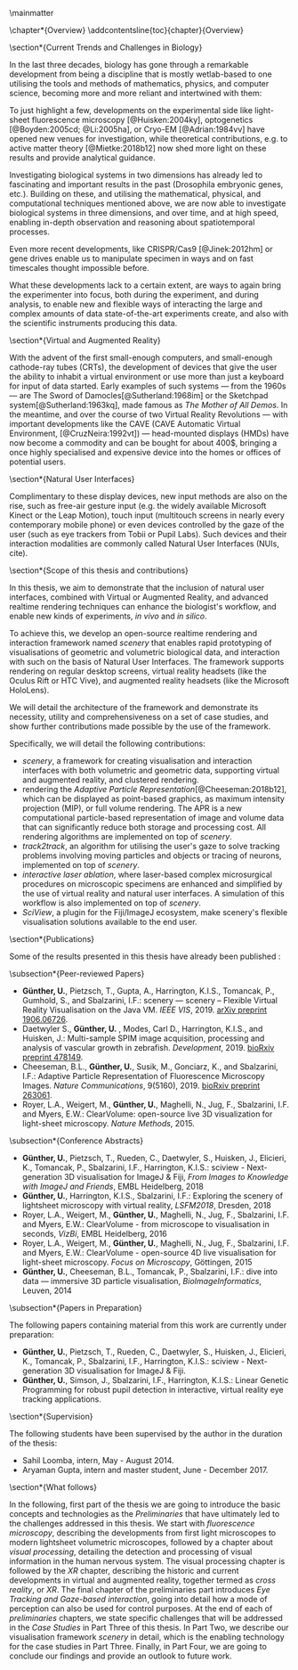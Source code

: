 \mainmatter

\chapter*{Overview}
\addcontentsline{toc}{chapter}{Overview}

\section*{Current Trends and Challenges in Biology}

In the last three decades, biology has gone through a remarkable development from being a discipline that is mostly wetlab-based to one  utilising the tools and methods of mathematics, physics, and computer science, becoming more and more reliant and intertwined with them: 

To just highlight a few, developments on the experimental side like light-sheet fluorescence microscopy [@Huisken:2004ky], optogenetics [@Boyden:2005cd; @Li:2005ha], or Cryo-EM [@Adrian:1984vv] have opened new venues for investigation, while theoretical contributions, e.g. to active matter theory [@Mietke:2018b12] now shed more light on these results and provide analytical guidance.

Investigating biological systems in two dimensions has already led to fascinating and important results in the past (Drosophila embryonic genes, etc.). Building on these, and utilising the mathematical, physical, and computational techniques mentioned above, we are now able to investigate biological systems in three dimensions, and over time, and at high speed, enabling in-depth observation and reasoning about spatiotemporal processes.

Even more recent developments, like CRISPR/Cas9 [@Jinek:2012hm] or gene drives enable us to manipulate specimen in ways and on fast timescales thought impossible before. 

What these developments lack to a certain extent, are ways to again bring the experimenter into focus, both during the experiment, and during analysis, to enable new and flexible ways of interacting the large and complex amounts of data state-of-the-art experiments create, and also with the scientific instruments producing this data.

\section*{Virtual and Augmented Reality}

With the advent of the first small-enough computers, and small-enough cathode-ray tubes (CRTs), the development of devices that give the user the ability to inhabit a virtual environment or use more than just a keyboard for input of data started. Early examples of such systems — from the 1960s — are The Sword of Damocles[@Sutherland:1968im] or the Sketchpad system[@Sutherland:1963kq], made famous as _The Mother of All Demos_. In the meantime, and over the course of two Virtual Reality Revolutions — with important developments like the CAVE (CAVE Automatic Virtual Environment, [@CruzNeira:1992vt]) —  head-mounted displays (HMDs) have now become a commodity and can be bought for about 400$, bringing a once highly specialised and expensive device into the homes  or offices of potential users.

\section*{Natural User Interfaces}

Complimentary to these display devices, new input methods are also on the rise, such as free-air gesture input (e.g. the widely available Microsoft Kinect or the Leap Motion), touch input (multitouch screens in nearly every contemporary mobile phone) or even devices controlled by the gaze of the user (such as eye trackers from Tobii or Pupil Labs). Such devices and their interaction modalities are commonly called Natural User Interfaces (NUIs, cite).

\section*{Scope of this thesis and contributions}

In this thesis, we aim to demonstrate that the inclusion of natural user interfaces, combined with Virtual or Augmented Reality, and advanced realtime rendering techniques can enhance the biologist's workflow, and enable new kinds of experiments, _in vivo_ and _in silico_.

To achieve this, we develop an open-source realtime rendering and interaction framework named _scenery_ that enables rapid prototyping of visualisations of geometric and volumetric biological data, and interaction with such on the basis of Natural User Interfaces. The framework supports rendering on regular desktop screens, virtual reality headsets (like the Oculus Rift or HTC Vive), and augmented reality headsets (like the Microsoft HoloLens). 

We will detail the architecture of the framework and demonstrate its necessity, utility and comprehensiveness on a set of case studies, and show further contributions made possible by the use of the framework.

Specifically, we will detail the following contributions:

* _scenery_, a framework for creating visualisation and interaction interfaces with both volumetric and geometric data, supporting virtual and augmented reality, and clustered rendering.
* rendering the _Adaptive Particle Representation_[@Cheeseman:2018b12], which can be displayed as point-based graphics, as maximum intensity projection (MIP), or full volume rendering. The APR is a new computational particle-based representation of image and volume data that can significantly reduce both storage and processing cost. All rendering algorithms are implemented on top of _scenery_.
* _track2track_, an algorithm for utilising the user's gaze to solve tracking problems involving moving particles and objects or tracing of neurons, implemented on top of _scenery_.
* _interactive laser ablation_, where laser-based complex microsurgical procedures on microscopic specimens are enhanced and simplified by the use of virtual reality and natural user interfaces. A simulation of this workflow is also implemented on top of _scenery_.
* _SciView_, a plugin for the Fiji/ImageJ ecosystem, make scenery's flexible visualisation solutions available to the end user.


\section*{Publications}

Some of the results presented in this thesis have already been published :

\subsection*{Peer-reviewed Papers}

* __Günther, U.__, Pietzsch, T., Gupta, A., Harrington, K.I.S., Tomancak, P., Gumhold, S., and Sbalzarini, I.F.: scenery — scenery – Flexible Virtual Reality Visualisation on the Java VM. _IEEE VIS_, 2019. [arXiv preprint 1906.06726](https://arxiv.org/abs/1906.06726).
* Daetwyler S., __Günther, U.__ , Modes, Carl D., Harrington, K.I.S., and Huisken, J.: Multi-sample SPIM image acquisition, processing and analysis of vascular growth in zebrafish. _Development_, 2019. [bioRxiv preprint 478149](https://www.biorxiv.org/content/10.1101/478149v1).
* Cheeseman, B.L., __Günther, U.__, Susik, M., Gonciarz, K., and Sbalzarini, I.F.: Adaptive Particle Representation of Fluorescence Microscopy Images. _Nature Communications_, 9(5160), 2019. [bioRxiv preprint 263061](https://www.biorxiv.org/content/early/2018/03/02/263061).
* Royer, L.A., Weigert, M., __Günther, U.__, Maghelli, N., Jug, F., Sbalzarini, I.F. and Myers, E.W.: ClearVolume: open-source live 3D visualization for light-sheet microscopy. _Nature Methods_, 2015.



\subsection*{Conference Abstracts}


* __Günther, U.__, Pietzsch, T., Rueden, C., Daetwyler, S., Huisken, J., Elicieri, K., Tomancak, P., Sbalzarini, I.F., Harrington, K.I.S.: sciview - Next-generation 3D visualisation for ImageJ & Fiji, _From Images to Knowledge with ImageJ and Friends_, EMBL Heidelberg, 2018
* __Günther, U.__, Harrington, K.I.S., Sbalzarini, I.F.: Exploring the scenery of lightsheet microscopy with virtual reality, _LSFM2018_, Dresden, 2018
* Royer, L.A., Weigert, M., __Günther, U.__, Maghelli, N., Jug, F., Sbalzarini, I.F. and Myers, E.W.: ClearVolume - from microscope to visualisation in seconds, _VizBi_, EMBL Heidelberg, 2016
* Royer, L.A., Weigert, M., __Günther, U.__, Maghelli, N., Jug, F., Sbalzarini, I.F. and Myers, E.W.: ClearVolume - open-source 4D live visualisation for light-sheet microscopy. _Focus on Microscopy_, Göttingen, 2015
* __Günther, U.__, Cheeseman, B.L., Tomancak, P., Sbalzarini, I.F.: dive into data — immersive 3D particle visualisation, _BioImageInformatics_, Leuven, 2014

\subsection*{Papers in Preparation}

The following papers containing material from this work are currently under preparation:

* __Günther, U.__, Pietzsch, T., Rueden, C., Daetwyler, S., Huisken, J., Elicieri, K., Tomancak, P., Sbalzarini, I.F., Harrington, K.I.S.: sciview - Next-generation 3D visualisation for ImageJ & Fiji.
* __Günther, U.__, Simson, J., Sbalzarini, I.F., Harrington, K.I.S.: Linear Genetic Programming for robust pupil detection in interactive, virtual reality eye tracking applications.

\section*{Supervision}

The following students have been supervised by the author in the duration of the thesis:

* Sahil Loomba, intern, May - August 2014.
* Aryaman Gupta, intern and master student, June - December 2017.


\section*{What follows}

In the following, first part of the thesis we are going to introduce the basic concepts and technologies as the _Preliminaries_ that have ultimately led to the challenges addressed in this thesis. We start with _fluorescence microscopy_, describing the developments from first light microscopes to modern lightsheet volumetric microscopes, followed by a chapter about _visual processing_, detailing the detection and processing of visual information in the human nervous system. The visual processing chapter is followed by the _XR_ chapter, describing the historic and current developments in virtual and augmented reality, together termed as _cross reality_, or _XR_. The final chapter of the preliminaries part introduces _Eye Tracking and Gaze-based interaction_, going into detail how a mode of perception can also be used for control purposes. At the end of each of _preliminaries_ chapters, we state specific challenges that will be addressed in the _Case Studies_ in Part Three of this thesis. In Part Two, we describe our visualisation framework _scenery_ in detail, which is the enabling technology for the case studies in Part Three. Finally, in Part Four, we are going to conclude our findings and provide an outlook to future work.


